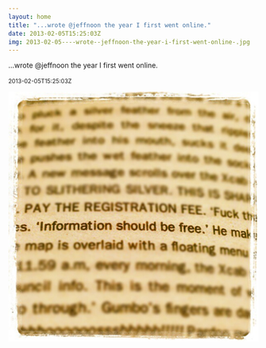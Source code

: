 ```yaml
---
layout: home
title: "...wrote @jeffnoon the year I first went online."
date: 2013-02-05T15:25:03Z
img: 2013-02-05----wrote--jeffnoon-the-year-i-first-went-online-.jpg
---
```


...wrote @jeffnoon the year I first went online.

<small>2013-02-05T15:25:03Z</small>

![...wrote @jeffnoon the year I first went online.](2013-02-05----wrote--jeffnoon-the-year-i-first-went-online-.jpg)
